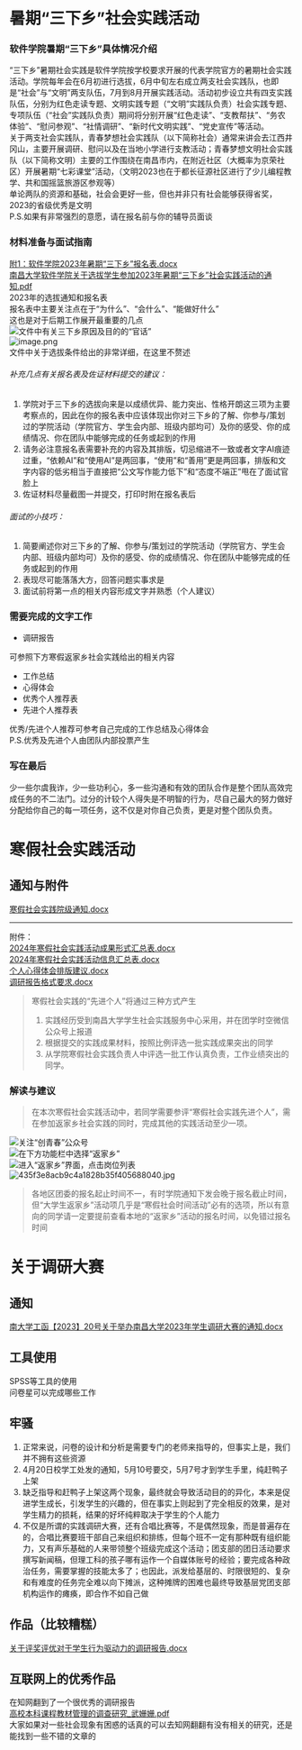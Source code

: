 # 暑期“三下乡”社会实践活动
### 软件学院暑期“三下乡”具体情况介绍
“三下乡”暑期社会实践是软件学院按学校要求开展的代表学院官方的暑期社会实践活动。学院每年会在6月初进行选拔，6月中旬左右成立两支社会实践队，也即是“社会”与“文明”两支队伍，7月到8月开展实践活动。活动初步设立共有四支实践队伍，分别为红色走读专题、文明实践专题（“文明”实践队负责）社会实践专题、专项队伍（“社会”实践队负责）期间将分别开展“红色走读”、“支教帮扶”、“务农体验”、“慰问参观”、“社情调研”、“新时代文明实践”、“党史宣传”等活动。<br />关于两支社会实践队，青春梦想社会实践队（以下简称社会）通常来讲会去江西井冈山，主要开展调研、慰问以及在当地小学进行支教活动；青春梦想文明社会实践队（以下简称文明）主要的工作围绕在南昌市内，在附近社区（大概率为京荣社区）开展暑期“七彩课堂”活动，（文明2023也在于都长征源社区进行了少儿编程教学、共和国摇篮旅游区参观等）<br />单论两队的资源和基础，社会会更好一些，但也并非只有社会能够获得省奖，2023的省级优秀是文明<br />P.S.如果有非常强烈的意愿，请在报名前与你的辅导员面谈
### 材料准备与面试指南
[附1：软件学院2023年暑期“三下乡”报名表.docx](https://www.yuque.com/attachments/yuque/0/2024/docx/32833405/1714553072327-ba5290e4-5c3b-43bf-bb9e-4e36a9ed8f8f.docx)<br />[南昌大学软件学院关于选拔学生参加2023年暑期“三下乡”社会实践活动的通知.pdf](https://www.yuque.com/attachments/yuque/0/2024/pdf/32833405/1714553072320-807ada3c-2b6b-4419-a122-e627c2bd02bb.pdf)<br />2023年的选拔通知和报名表<br />报名表中主要关注点在于“为什么”、“会什么”、“能做好什么”<br />这也是对于后期工作展开最重要的几点<br />![文件中有关三下乡原因及目的的“官话”](https://cdn.nlark.com/yuque/0/2024/png/32833405/1714541301431-05df0fbd-89f5-4ab2-94c6-24853f772eca.png#averageHue=%23f4f4f4&clientId=u8a0ba809-70fc-4&from=paste&height=182&id=u054d3f57&originHeight=227&originWidth=805&originalType=binary&ratio=1.25&rotation=0&showTitle=true&size=85425&status=done&style=none&taskId=ub2a027ad-6610-41f6-b021-6aceddd057e&title=%E6%96%87%E4%BB%B6%E4%B8%AD%E6%9C%89%E5%85%B3%E4%B8%89%E4%B8%8B%E4%B9%A1%E5%8E%9F%E5%9B%A0%E5%8F%8A%E7%9B%AE%E7%9A%84%E7%9A%84%E2%80%9C%E5%AE%98%E8%AF%9D%E2%80%9D&width=644 "文件中有关三下乡原因及目的的“官话”")<br />![image.png](https://cdn.nlark.com/yuque/0/2024/png/32833405/1714540858165-5c6f84e5-61ec-48b6-ae5a-fc5b606e83af.png#averageHue=%23f6f6f6&clientId=u8a0ba809-70fc-4&from=paste&height=327&id=u915eff9e&originHeight=409&originWidth=780&originalType=binary&ratio=1.25&rotation=0&showTitle=false&size=122968&status=done&style=none&taskId=uf45bcafc-5546-4ad8-92c2-a6089d7f360&title=&width=624)<br />文件中关于选拔条件给出的非常详细，在这里不赘述
###### 补充几点有关报名表及佐证材料提交的建议：

1. 学院对于三下乡的选拔向来是以成绩优异、能力突出、性格开朗这三项为主要考察点的，因此在你的报名表中应该体现出你对三下乡的了解、你参与/策划过的学院活动（学院官方、学生会内部、班级内部均可）及你的感受、你的成绩情况、你在团队中能够完成的任务或起到的作用
2. 请务必注意报名表需要补充的内容及其排版，切忌缩进不一致或者文字AI痕迹过重，“依赖AI”和“使用AI”是两回事，“使用”和“善用”更是两回事，排版和文字内容的低劣相当于直接把“公文写作能力低下”和“态度不端正”甩在了面试官脸上
3. 佐证材料尽量截图一并提交，打印时附在报名表后
###### 面试的小技巧：

1. 简要阐述你对三下乡的了解、你参与/策划过的学院活动（学院官方、学生会内部、班级内部均可）及你的感受、你的成绩情况、你在团队中能够完成的任务或起到的作用
2. 表现尽可能落落大方，回答问题实事求是
3. 面试前将第一点的相关内容形成文字并熟悉（个人建议）
### 需要完成的文字工作

- 调研报告

可参照下方寒假返家乡社会实践给出的相关内容

- 工作总结
- 心得体会
- 优秀个人推荐表
- 先进个人推荐表

优秀/先进个人推荐可参考自己完成的工作总结及心得体会<br />P.S.优秀及先进个人由团队内部投票产生
### 写在最后
少一些尔虞我诈，少一些功利心，多一些沟通和有效的团队合作是整个团队高效完成任务的不二法门。过分的计较个人得失是不明智的行为，尽自己最大的努力做好分配给你自己的每一项任务，这不仅是对你自己负责，更是对整个团队负责。
# 寒假社会实践活动
## 通知与附件
[寒假社会实践院级通知.docx](https://www.yuque.com/attachments/yuque/0/2024/docx/35855942/1713254511818-13a09cc4-ac57-409f-ae71-755596518cff.docx)

---

附件：<br />[2024年寒假社会实践活动成果形式汇总表.docx](https://www.yuque.com/attachments/yuque/0/2024/docx/35855942/1713254511815-cd0a0437-5448-47de-b596-d787f9228287.docx)<br />[2024年寒假社会实践活动信息汇总表.docx](https://www.yuque.com/attachments/yuque/0/2024/docx/35855942/1713254511823-dac2c303-03b8-40a5-b398-ca4d558ab756.docx)<br />[个人心得体会排版建议.docx](https://www.yuque.com/attachments/yuque/0/2024/docx/35855942/1713254511931-f2389e34-5345-4d90-b363-fc83d75795ab.docx)<br />[调研报告格式要求.docx](https://www.yuque.com/attachments/yuque/0/2024/docx/35855942/1713254512024-882d4323-3292-41ba-ae20-eac1de5216bb.docx)
> 寒假社会实践的“先进个人”将通过三种方式产生
> 1. 实践经历受到南昌大学学生社会实践服务中心采用，并在团学时空微信公众号上报道
> 2. 根据提交的实践成果材料，按照比例评选一批实践成果突出的同学
> 3. 从学院寒假社会实践负责人中评选一批工作认真负责，工作业绩突出的同学。

### 解读与建议
> 在本次寒假社会实践活动中，若同学需要参评“寒假社会实践先进个人”，需在参加返家乡社会实践的同时，完成其他的实践活动至少一项。

![关注“创青春”公众号](https://cdn.nlark.com/yuque/0/2024/jpeg/35855942/1706453292727-b528c31a-2f8e-4275-ac42-0ecfc09c2a31.jpeg#averageHue=%23f7f7f7&from=url&height=382&id=ycUVu&originHeight=846&originWidth=1080&originalType=binary&ratio=1&rotation=0&showTitle=true&size=54387&status=done&style=none&title=%E5%85%B3%E6%B3%A8%E2%80%9C%E5%88%9B%E9%9D%92%E6%98%A5%E2%80%9D%E5%85%AC%E4%BC%97%E5%8F%B7&width=488 "关注“创青春”公众号")<br />![在下方功能栏中选择“返家乡”](https://cdn.nlark.com/yuque/0/2024/jpeg/35855942/1706453354835-8fb3a7d4-6a59-4bc9-ad86-4c6a3112cc4b.jpeg#averageHue=%23ededed&from=url&height=568&id=tA2nw&originHeight=2296&originWidth=1080&originalType=binary&ratio=1&rotation=0&showTitle=true&size=59616&status=done&style=none&title=%E5%9C%A8%E4%B8%8B%E6%96%B9%E5%8A%9F%E8%83%BD%E6%A0%8F%E4%B8%AD%E9%80%89%E6%8B%A9%E2%80%9C%E8%BF%94%E5%AE%B6%E4%B9%A1%E2%80%9D&width=267 "在下方功能栏中选择“返家乡”")<br />![进入“返家乡”界面，点击岗位列表](https://cdn.nlark.com/yuque/0/2024/jpeg/35855942/1706453746329-6c1295b9-25ef-4baa-82fd-5806d024f2aa.jpeg#averageHue=%23f8f6ec&clientId=u534543df-4f2a-4&from=drop&height=557&id=fMKAc&originHeight=1355&originWidth=1080&originalType=binary&ratio=2&rotation=0&showTitle=true&size=91692&status=done&style=none&taskId=ub3dc12a9-a850-45de-921c-43539f893a0&title=%E8%BF%9B%E5%85%A5%E2%80%9C%E8%BF%94%E5%AE%B6%E4%B9%A1%E2%80%9D%E7%95%8C%E9%9D%A2%EF%BC%8C%E7%82%B9%E5%87%BB%E5%B2%97%E4%BD%8D%E5%88%97%E8%A1%A8&width=444 "进入“返家乡”界面，点击岗位列表")<br />![435f3e8acb9c4a1828b35f405688040.jpg](https://cdn.nlark.com/yuque/0/2024/jpeg/35855942/1706453944610-fa31f995-5617-4736-9154-3d04382632a6.jpeg#averageHue=%23f8f5f3&clientId=u534543df-4f2a-4&from=drop&height=371&id=Lwyym&originHeight=880&originWidth=1080&originalType=binary&ratio=2&rotation=0&showTitle=false&size=59263&status=done&style=none&taskId=uafd27c18-fc97-4a69-a693-b5462d69a26&title=&width=455.4000244140625)
> 各地区团委的报名起止时间不一，有时学院通知下发会晚于报名截止时间，但“大学生返家乡”活动项几乎是“寒假社会时间活动”必有的选项，所以有意向的同学请一定要提前查看本地的“返家乡”活动的报名时间，以免错过报名时间

# 关于调研大赛
## 通知
[南大学工函【2023】20号关于举办南昌大学2023年学生调研大赛的通知.docx](https://www.yuque.com/attachments/yuque/0/2024/docx/35855942/1713254612203-fdbab4dd-73e8-4f9d-a0e5-bcda1ab79243.docx)
## 工具使用
SPSS等工具的使用<br />问卷星可以完成哪些工作
## 牢骚

1. 正常来说，问卷的设计和分析是需要专门的老师来指导的，但事实上是，我们并不拥有这些资源
2. 4月20日校学工处发的通知，5月10号要交，5月7号才到学生手里，纯赶鸭子上架
3. 缺乏指导和赶鸭子上架这两个现象，最终就会导致活动目的的异化，本来是促进学生成长，引发学生的兴趣的，但在事实上则起到了完全相反的效果，是对学生精力的损耗，结果的好坏纯粹取决于学生的个人能力
4. 不仅是所谓的实践调研大赛，还有合唱比赛等，不是偶然现象，而是普遍存在的，合唱比赛要班干部自己来组织和排练，但每个班不一定有那种既有组织能力，又有声乐基础的人来带领整个班级完成这个活动；团支部的团日活动要求撰写新闻稿，但理工科的孩子哪有运作一个自媒体账号的经验；要完成各种政治任务，需要掌握的技能太多了；也因此，派发给基层的、时限很短的、复杂和有难度的任务完全难以向下摊派，这种摊牌的困难也最终导致基层党团支部机构运作的瘫痪，即合作不如自己做
## 作品（比较糟糕）
[关于评奖评优对于学生行为驱动力的调研报告.docx](https://www.yuque.com/attachments/yuque/0/2024/docx/35855942/1713254612204-7ef421bd-9e15-4765-8ebb-b8b104bbf949.docx)
## 互联网上的优秀作品
在知网翻到了一个很优秀的调研报告<br />[高校本科课程教材管理的调查研究_武姗姗.pdf](https://www.yuque.com/attachments/yuque/0/2024/pdf/35855942/1713254643748-a62bb76a-aece-410e-82b5-0e5462f74ed5.pdf)<br />大家如果对一些社会现象有困惑的话真的可以去知网翻翻有没有相关的研究，还是能找到一些不错的文章的
